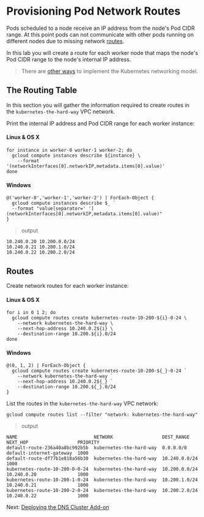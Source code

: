 # Provisioning Pod Network Routes

Pods scheduled to a node receive an IP address from the node's Pod CIDR range. At this point pods can not communicate with other pods running on different nodes due to missing network [routes](https://cloud.google.com/compute/docs/vpc/routes).

In this lab you will create a route for each worker node that maps the node's Pod CIDR range to the node's internal IP address.

> There are [other ways](https://kubernetes.io/docs/concepts/cluster-administration/networking/#how-to-achieve-this) to implement the Kubernetes networking model.

## The Routing Table

In this section you will gather the information required to create routes in the `kubernetes-the-hard-way` VPC network.

Print the internal IP address and Pod CIDR range for each worker instance:

#### Linux & OS X
```
for instance in worker-0 worker-1 worker-2; do
  gcloud compute instances describe ${instance} \
    --format '(networkInterfaces[0].networkIP,metadata.items[0].value)'
done
```

#### Windows
```
@('worker-0','worker-1','worker-2') | ForEach-Object {
  gcloud compute instances describe $_ `
  --format "value[separator=' '](networkInterfaces[0].networkIP,metadata.items[0].value)"
}
```
> output

```
10.240.0.20 10.200.0.0/24
10.240.0.21 10.200.1.0/24
10.240.0.22 10.200.2.0/24
```

## Routes

Create network routes for each worker instance:

#### Linux & OS X
```
for i in 0 1 2; do
  gcloud compute routes create kubernetes-route-10-200-${i}-0-24 \
    --network kubernetes-the-hard-way \
    --next-hop-address 10.240.0.2${i} \
    --destination-range 10.200.${i}.0/24
done
```

#### Windows
```
@(0, 1, 2) | ForEach-Object {
  gcloud compute routes create kubernetes-route-10-200-${_}-0-24 `
    --network kubernetes-the-hard-way `
    --next-hop-address 10.240.0.2${_} `
    --destination-range 10.200.${_}.0/24
}
```

List the routes in the `kubernetes-the-hard-way` VPC network:

```
gcloud compute routes list --filter "network: kubernetes-the-hard-way"
```

> output

```
NAME                            NETWORK                  DEST_RANGE     NEXT_HOP                  PRIORITY
default-route-236a40a8bc992b5b  kubernetes-the-hard-way  0.0.0.0/0      default-internet-gateway  1000
default-route-df77b1e818a56b30  kubernetes-the-hard-way  10.240.0.0/24                            1000
kubernetes-route-10-200-0-0-24  kubernetes-the-hard-way  10.200.0.0/24  10.240.0.20               1000
kubernetes-route-10-200-1-0-24  kubernetes-the-hard-way  10.200.1.0/24  10.240.0.21               1000
kubernetes-route-10-200-2-0-24  kubernetes-the-hard-way  10.200.2.0/24  10.240.0.22               1000
```

Next: [Deploying the DNS Cluster Add-on](12-dns-addon.md)
